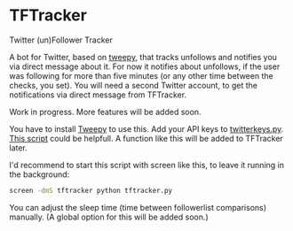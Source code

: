 # TFTracker
Twitter (un)Follower Tracker

A bot for Twitter, based on [tweepy](https://github.com/tweepy/tweepy), that tracks unfollows and notifies you via direct message about it. For now it notifies about unfollows, if the user was following for more than five minutes (or any other time between the checks, you set). You will need a second Twitter account, to get the notifications via direct message from TFTracker.

Work in progress. More features will be added soon.

You have to install [Tweepy](https://github.com/tweepy/tweepy) to use this. Add your API keys to [twitterkeys.py](twitterkeys.py). [This script](https://github.com/tweepy/examples/blob/master/oauth/getaccesstoken.py) could be helpfull. A function like this will be added to TFTracker later.

I'd recommend to start this script with screen like this, to leave it running in the background:
```bash
screen -dmS tftracker python tftracker.py
```
You can adjust the sleep time (time between followerlist comparisons) manually. (A global option for this will be added soon.)
